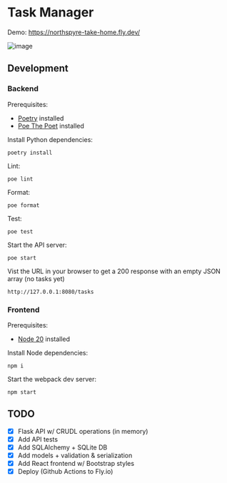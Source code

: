 # Task Manager

Demo: https://northspyre-take-home.fly.dev/

<img alt="image" src="https://github.com/user-attachments/assets/7fa70582-b28e-43b0-9bdf-368577b2a935">

## Development

### Backend
Prerequisites:
- [Poetry](https://python-poetry.org/) installed
- [Poe The Poet](https://poethepoet.natn.io/) installed

Install Python dependencies:
```shell
poetry install
```

Lint:
```shell
poe lint
```

Format:
```shell
poe format
```

Test:
```shell
poe test
```

Start the API server:
```shell
poe start
```

Vist the URL in your browser to get a 200 response with an empty JSON array (no tasks yet)
```shell
http://127.0.0.1:8080/tasks
```

### Frontend

Prerequisites:
- [Node 20](https://nodejs.org/en/download/package-manager) installed

Install Node dependencies:
```shell
npm i
```

Start the webpack dev server:
```shell
npm start
```

## TODO

- [x] Flask API w/ CRUDL operations (in memory)
- [x] Add API tests
- [x] Add SQLAlchemy + SQLite DB 
- [x] Add models + validation & serialization
- [x] Add React frontend w/ Bootstrap styles
- [x] Deploy (Github Actions to Fly.io)
